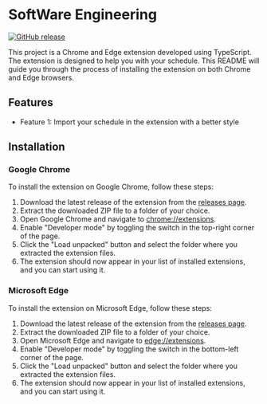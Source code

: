 # SoftWare Engineering

[![GitHub release](https://img.shields.io/github/release/EnzoHaegel/Software_Engineering.svg)](https://github.com/EnzoHaegel/Software_Engineering/releases)

This project is a Chrome and Edge extension developed using TypeScript. The extension is designed to help you with your schedule. This README will guide you through the process of installing the extension on both Chrome and Edge browsers.

## Features

- Feature 1: Import your schedule in the extension with a better style

## Installation

### Google Chrome

To install the extension on Google Chrome, follow these steps:

1. Download the latest release of the extension from the [releases page](https://github.com/EnzoHaegel/Software_Engineering/releases).
2. Extract the downloaded ZIP file to a folder of your choice.
3. Open Google Chrome and navigate to [chrome://extensions](chrome://extensions).
4. Enable "Developer mode" by toggling the switch in the top-right corner of the page.
5. Click the "Load unpacked" button and select the folder where you extracted the extension files.
6. The extension should now appear in your list of installed extensions, and you can start using it.

### Microsoft Edge

To install the extension on Microsoft Edge, follow these steps:

1. Download the latest release of the extension from the [releases page](https://github.com/EnzoHaegel/Software_Engineering/releases).
2. Extract the downloaded ZIP file to a folder of your choice.
3. Open Microsoft Edge and navigate to [edge://extensions](edge://extensions).
4. Enable "Developer mode" by toggling the switch in the bottom-left corner of the page.
5. Click the "Load unpacked" button and select the folder where you extracted the extension files.
6. The extension should now appear in your list of installed extensions, and you can start using it.
